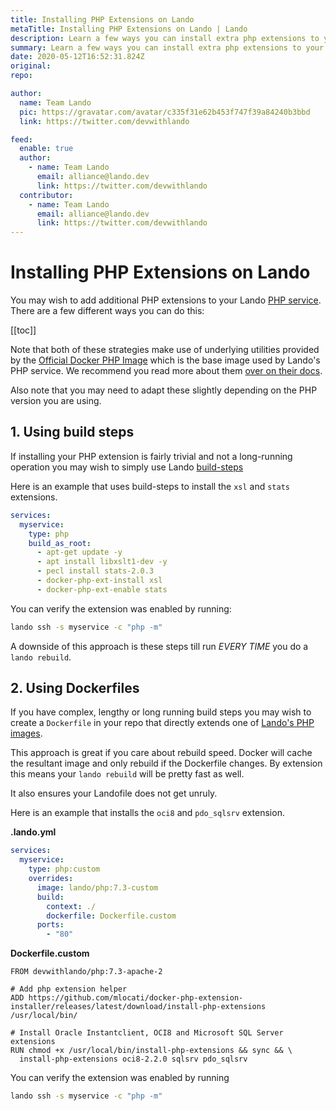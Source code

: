 ```yaml
---
title: Installing PHP Extensions on Lando
metaTitle: Installing PHP Extensions on Lando | Lando
description: Learn a few ways you can install extra php extensions to your Lando PHP service
summary: Learn a few ways you can install extra php extensions to your Lando PHP service
date: 2020-05-12T16:52:31.824Z
original:
repo:

author:
  name: Team Lando
  pic: https://gravatar.com/avatar/c335f31e62b453f747f39a84240b3bbd
  link: https://twitter.com/devwithlando

feed:
  enable: true
  author:
    - name: Team Lando
      email: alliance@lando.dev
      link: https://twitter.com/devwithlando
  contributor:
    - name: Team Lando
      email: alliance@lando.dev
      link: https://twitter.com/devwithlando
---
```


# Installing PHP Extensions on Lando

<GuideHeader test="https://circleci.com/gh/lando/lando/tree/master" name="Team Lando" pic="https://gravatar.com/avatar/c335f31e62b453f747f39a84240b3bbd" link="https://twitter.com/devwithlando" />
<YouTube url="" />

You may wish to add additional PHP extensions to your Lando [PHP service](./../config/php.md). There are a few different ways you can do this:

[[toc]]

Note that both of these strategies make use of underlying utilities provided by the [Official Docker PHP Image]() which is the base image used by Lando's PHP service. We recommend you read more about them [over on their docs](https://hub.docker.com/_/php).

Also note that you may need to adapt these slightly depending on the PHP version you are using.

## 1. Using build steps

If installing your PHP extension is fairly trivial and not a long-running operation you may wish to simply use Lando [build-steps](./../config/services.md#build-steps)

Here is an example that uses build-steps to install the `xsl` and `stats` extensions.

```yaml
services:
  myservice:
    type: php
    build_as_root:
      - apt-get update -y
      - apt install libxslt1-dev -y
      - pecl install stats-2.0.3
      - docker-php-ext-install xsl
      - docker-php-ext-enable stats
```

You can verify the extension was enabled by running:

```bash
lando ssh -s myservice -c "php -m"
```

A downside of this approach is these steps till run _EVERY TIME_ you do a `lando rebuild`.

## 2. Using Dockerfiles

If you have complex, lengthy or long running build steps you may wish to create a `Dockerfile` in your repo that directly extends one of [Lando's PHP images](https://hub.docker.com/r/devwithlando/php/tags).

This approach is great if you care about rebuild speed. Docker will cache the resultant image and only rebuild if the Dockerfile changes. By extension this means your `lando rebuild` will be pretty fast as well.

It also ensures your Landofile does not get unruly.

Here is an example that installs the `oci8` and `pdo_sqlsrv` extension.

**.lando.yml**

```yaml
services:
  myservice:
    type: php:custom
    overrides:
      image: lando/php:7.3-custom
      build:
        context: ./
        dockerfile: Dockerfile.custom
      ports:
        - "80"
```

**Dockerfile.custom**

```docker
FROM devwithlando/php:7.3-apache-2

# Add php extension helper
ADD https://github.com/mlocati/docker-php-extension-installer/releases/latest/download/install-php-extensions /usr/local/bin/

# Install Oracle Instantclient, OCI8 and Microsoft SQL Server extensions
RUN chmod +x /usr/local/bin/install-php-extensions && sync && \
  install-php-extensions oci8-2.2.0 sqlsrv pdo_sqlsrv
```

You can verify the extension was enabled by running

```bash
lando ssh -s myservice -c "php -m"
```

<GuideFooter test="https://circleci.com/gh/lando/lando/tree/master" original="" repo="https://github.com/lando/lando/tree/master/examples/php-extensions"/>
<Newsletter />
